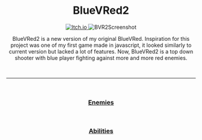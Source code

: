 <h1 align="center">BlueVRed2</h1>

<p align="center">
  <a href="https://kosciach.itch.io/">
<img src="https://camo.githubusercontent.com/9fd682145e4f0d5b90aac147ca8f96a32465f0b739c99f07c43fb47a63e59cf2/68747470733a2f2f696d672e736869656c64732e696f2f7374617469632f76313f7374796c653d666f722d7468652d6261646765266d6573736167653d497463682e696f26636f6c6f723d464135433543266c6f676f3d497463682e696f266c6f676f436f6c6f723d464646464646266c6162656c3d" alt="Itch.io" />
</a>
<img src="https://img.itch.zone/aW1hZ2UvMTgwODM3NS8xMTg2NjA0OS5wbmc=/original/zoHZdX.png" alt="BVR2Screenshot">
</p>

  <p align="center">
    BlueVRed2 is a new version of my original BlueVRed.
    Inspiration for this project was one of my first game made in javascript, it looked similarly to current version but lacked a lot of features.
    Now, BlueVRed2 is a top down shooter with blue player fighting against more and more red enemies.
  </p>

<br>

---

<br>

<h3 align="center">
  <a href="Enemies.md">Enemies</a>
</h3>

<br>

<h3 align="center">
  <a href="Abilities.md">Abilities</a>
</h3>
